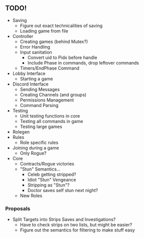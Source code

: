 
## TODO!
- Saving
    - Figure out exact technicalities of saving
    - Loading game from file
- Controller
    - Creating games (behind Mutex?)
    - Error Handling
    - Input sanitation
        - Convert uid to Pidx before handle
        - Include Phase in commands, drop leftover commands
    - Timers/EndPhase Command
- Lobby Interface
    - Starting a game
- Discord Interface
    - Sending Messages
    - Creating Channels (and groups)
    - Permissions Management
    - Command Parsing
- Testing
    - Unit testing functions in core
    - Testing all commands in game
    - Testing large games
- Rolegen
- Rules
    - Role specific rules
- Joining during a game
    - Only Rogue?
- Core
    - Contracts/Rogue victories
    - "Stun" Semantics...
        - Celeb getting stripped?
        - Idiot "Stun" Vengeance
        - Stripping as "Stun"?
        - Doctor saves self stun next night?
    - New Roles

### Proposals
- Split Targets into Strips Saves and Investigations?
    - Have to check strips on two lists, but might be easier?
    - Figure out the semantics for filtering to make stuff easy